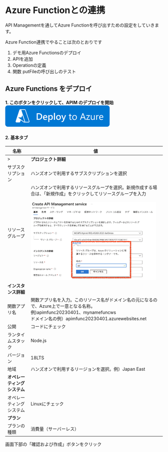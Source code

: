 # Azure Functionとの連携

API Managementを通してAzure Functionを呼び出すための設定をしていきます。


Azure Function連携でやることは次のとおりです

1. デモ用Azure Functionsのデプロイ
2. APIを追加
2. Operationの定義
3. 関数 putFileの呼び出しのテスト


## Azure Functions をデプロイ

#### 1. このボタンをクリックして、APIM のデプロイを開始　<a href="https://portal.azure.com/#create/Microsoft.FunctionApp"><img src="./images/deploytoazurebutton.svg" /></a>　


#### 2. 基本タブ
|__名称__|__値__|
|---|---|
|>|__プロジェクト詳細__|
|サブスクリプション| ハンズオンで利用するサブスクリプションを選択||
|リソースグループ|ハンズオンで利用するリソースグループを選択。新規作成する場合は、「新規作成」をクリックしてリソースグループを入力<br><br><img alt="リソースグループの新規作成" src="images/new-rg.png" width="400px"> |apimws|
|__インスタンス詳細__|
|関数アプリ名|関数アプリ名を入力。このリソース名がドメイン名の元になるので、Azure上で一意となる名称。<br>例)apimfunc20230401、mynamefuncws<br>ドメイン名の例）apimfunc20230401.azurewebsites.net|
|公開|コードにチェック|
|ランタイムスタック|Node.js|
|バージョン|18LTS|
|地域|ハンズオンで利用するリージョンを選択。例）Japan East|
|__オペレーティングシステム__||
|オペレーティングシステム|Linuxにチェック|
|__プラン__||
|プランの種類|消費量（サーバーレス）|

画面下部の「確認および作成」ボタンをクリック